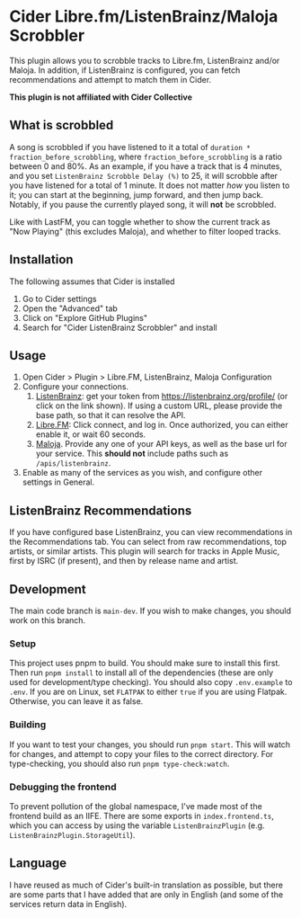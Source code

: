 # Cider Libre.fm/ListenBrainz/Maloja Scrobbler

This plugin allows you to scrobble tracks to Libre.fm, ListenBrainz and/or Maloja. 
In addition, if ListenBrainz is configured, you can fetch recommendations and attempt to match them in Cider.

**This plugin is not affiliated with Cider Collective**

## What is scrobbled

A song is scrobbled if you have listened to it a total of `duration * fraction_before_scrobbling`, where `fraction_before_scrobbling` is a ratio between 0 and 80%.
As an example, if you have a track that is 4 minutes, and you set `ListenBrainz Scrobble Delay (%)` to 25, it will scrobble after you have listened for a total of 1 minute.
It does not matter _how_ you listen to it; you can start at the beginning, jump forward, and then jump back.
Notably, if you pause the currently played song, it will **not** be scrobbled.

Like with LastFM, you can toggle whether to show the current track as "Now Playing" (this excludes Maloja), and whether to filter looped tracks.

## Installation
The following assumes that Cider is installed
1. Go to Cider settings
2. Open the "Advanced" tab
3. Click on "Explore GitHub Plugins"
4. Search for "Cider ListenBrainz Scrobbler" and install

## Usage
1. Open Cider > Plugin > Libre.FM, ListenBrainz, Maloja Configuration
2. Configure your connections.
    1. [ListenBrainz](https://listenbrainz.org): get your token from https://listenbrainz.org/profile/ (or click on the link shown). 
    If using a custom URL, please provide the base path, so that it can resolve the API.
    2. [Libre.FM](https://libre.fm): Click connect, and log in. Once authorized, you can either enable it, or wait 60 seconds.
    3. [Maloja](https://github.com/krateng/maloja). Provide any one of your API keys, as well as the base url for your service. This **should not** include paths such as `/apis/listenbrainz`.
3. Enable as many of the services as you wish, and configure other settings in General.

## ListenBrainz Recommendations
If you have configured base ListenBrainz, you can view recommendations in the Recommendations tab.
You can select from raw recommendations, top artists, or similar artists.
This plugin will search for tracks in Apple Music, first by ISRC (if present), and then by release name and artist.

## Development
The main code branch is `main-dev`. If you wish to make changes, you should work on this branch.

### Setup
This project uses pnpm to build. 
You should make sure to install this first. 
Then run ```pnpm install``` to install all of the dependencies (these are only used for development/type checking).
You should also copy `.env.example` to `.env`. 
If you are on Linux, set `FLATPAK` to either `true` if you are using Flatpak. Otherwise, you can leave it as false.

### Building
If you want to test your changes, you should run `pnpm start`. 
This will watch for changes, and attempt to copy your files to the correct directory.
For type-checking, you should also run `pnpm type-check:watch`.

### Debugging the frontend
To prevent pollution of the global namespace, I've made most of the frontend build as an IIFE. There are some exports in `index.frontend.ts`, which you can access by using the variable `ListenBrainzPlugin` (e.g. `ListenBrainzPlugin.StorageUtil`).

## Language
I have reused as much of Cider's built-in translation as possible, but there are some parts that I have added that are only in English (and some of the services return data in English).